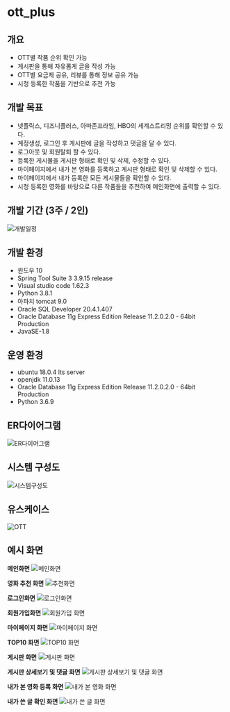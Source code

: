 # **ott_plus**

## **개요**
+ OTT별 작품 순위 확인 가능
+ 게시판을 통해 자유롭게 글을 작성 가능
+ OTT별 요금제 공유, 리뷰를 통해 정보 공유 가능
+ 시청 등록한 작품을 기반으로 추천 가능

## **개발 목표**
+ 넷플릭스, 디즈니플러스, 아마존프라임, HBO의 세계스트리밍 순위를 확인할 수 있다.
+ 계정생성, 로그인 후 게시판에 글을 작성하고 댓글을 달 수 있다. 
+ 로그아웃 및 회원탈퇴 할 수 있다.
+ 등록한 게시물을 게시판 형태로 확인 및 삭제, 수정할 수 있다.
+ 마이페이지에서 내가 본 영화를 등록하고 게시판 형태로 확인 및 삭제할 수 있다.
+ 마이페이지에서 내가 등록한 모든 게시물들을 확인할 수 있다.
+ 시청 등록한 영화를 바탕으로 다른 작품들을 추천하여 메인화면에 출력할 수 있다.

## **개발 기간 (3주 / 2인)**
![개발일정](https://user-images.githubusercontent.com/95264165/147017206-550352f5-2ca8-4a2d-a325-a61d74bde124.JPG)

## **개발 환경**
+ 윈도우 10
+ Spring Tool Suite 3 3.9.15 release
+ Visual studio code 1.62.3
+ Python 3.8.1
+ 아파치 tomcat 9.0
+ Oracle SQL Developer 20.4.1.407
+ Oracle Database 11g Express Edition Release 11.2.0.2.0 - 64bit Production
+ JavaSE-1.8

## **운영 환경**
+ ubuntu 18.0.4 lts server
+ openjdk 11.0.13
+ Oracle Database 11g Express Edition Release 11.2.0.2.0 - 64bit Production
+ Python 3.6.9

## **ER다이어그램**
![ER다이어그램](https://user-images.githubusercontent.com/95264165/147023804-c5a68e1b-824b-45c8-aaf5-38d68c93e3d9.JPG)


## **시스템 구성도**
![시스템구성도](https://user-images.githubusercontent.com/95264165/147017320-f29f33a6-5f28-4390-9061-0cff85168cf0.JPG)


## **유스케이스**
![OTT](https://user-images.githubusercontent.com/95264165/147019020-c4d7f5eb-3fde-438e-bc4e-7dcb847b0265.png)


## **예시 화면**
**메인화면**
![메인화면](https://user-images.githubusercontent.com/95264165/147018400-75d140d4-e879-4211-bc11-5dbe3bb52041.JPG)



**영화 추천 화면**
![추천화면](https://user-images.githubusercontent.com/95264165/147018404-b469d9f1-9bf9-4aaf-afb9-921f9ff32770.JPG)



**로그인화면**
![로그인화면](https://user-images.githubusercontent.com/95264165/147018396-2ab00629-d30c-4fc2-ad37-0725045761c5.JPG)



**회원가입화면**
![회원가입 화면](https://user-images.githubusercontent.com/95264165/147018406-a3874e0c-e545-41a5-aba2-a469e0f1879e.JPG)



**마이페이지 화면**
![마이페이지 화면](https://user-images.githubusercontent.com/95264165/147018399-a5712d15-f2c9-4817-9ae7-f6479972a2e5.JPG)


**TOP10 화면**
![TOP10 화면](https://user-images.githubusercontent.com/95264165/147019148-b3746047-e52a-4e93-8919-6f0c354d2134.JPG)



**게시판 화면**
![게시판 화면](https://user-images.githubusercontent.com/95264165/147018407-7ecef6ab-e4e4-440c-9d92-016d07a49da9.JPG)



**게시판 상세보기 및 댓글 화면**
![게시판 상세보기 및 댓글 화면](https://user-images.githubusercontent.com/95264165/147018864-ac511325-201a-48de-8bed-d83b0e4c792d.JPG)



**내가 본 영화 등록 화면**
![내가 본 영화 화면](https://user-images.githubusercontent.com/95264165/147018408-b1562a45-c39b-448e-a7aa-5728543efd67.JPG)



**내가 쓴 글 확인 화면**
![내가 쓴 글 화면](https://user-images.githubusercontent.com/95264165/147018411-638dfd83-18bd-4ce9-8c2e-7eb9a324a183.JPG)

